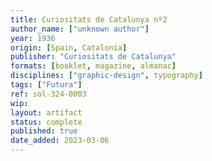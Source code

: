 ```yaml
---
title: Curiositats de Catalunya nº2
author_name: ["unknown author"]
year: 1936
origin: [Spain, Catalonia]
publisher: "Curiositats de Catalunya"
formats: [booklet, magazine, almanac]
disciplines: ["graphic-design", typography]
tags: ["Futura"]
ref: sol-324-0003
wip:
layout: artifact
status: complete
published: true
date_added: 2023-03-06
---
```

